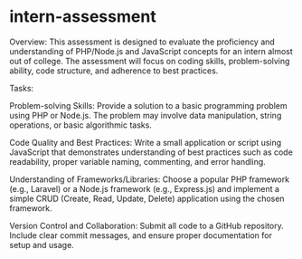# intern-assessment
Overview:
This assessment is designed to evaluate the proficiency and understanding of PHP/Node.js and
JavaScript concepts for an intern almost out of college. The assessment will focus on coding
skills, problem-solving ability, code structure, and adherence to best practices.

Tasks:

Problem-solving Skills:
Provide a solution to a basic programming problem using PHP or Node.js. The
problem may involve data manipulation, string operations, or basic algorithmic
tasks.

Code Quality and Best Practices:
Write a small application or script using JavaScript that demonstrates
understanding of best practices such as code readability, proper variable
naming, commenting, and error handling.

Understanding of Frameworks/Libraries:
Choose a popular PHP framework (e.g., Laravel) or a Node.js framework (e.g.,
Express.js) and implement a simple CRUD (Create, Read, Update, Delete)
application using the chosen framework.

Version Control and Collaboration:
Submit all code to a GitHub repository. Include clear commit messages, and
ensure proper documentation for setup and usage.
